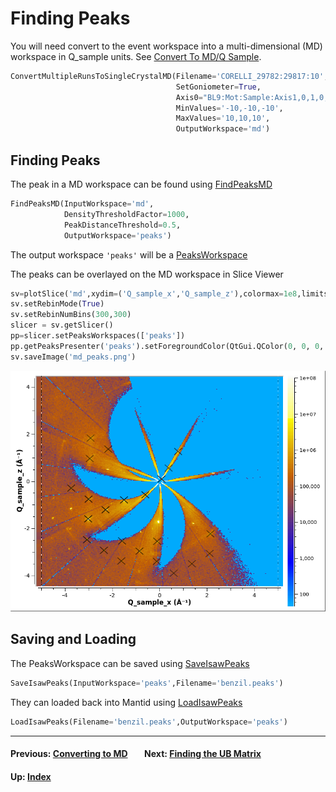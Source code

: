 # Finding Peaks

You will need convert to the event workspace into a multi-dimensional
(MD) workspace in Q_sample units. See [Convert To MD/Q
Sample](md#q-sample-1).

```python
ConvertMultipleRunsToSingleCrystalMD(Filename='CORELLI_29782:29817:10',
                                     SetGoniometer=True,
                                     Axis0="BL9:Mot:Sample:Axis1,0,1,0,1",
                                     MinValues='-10,-10,-10',
                                     MaxValues='10,10,10',
                                     OutputWorkspace='md')
```

## Finding Peaks

The peak in a MD workspace can be found using [FindPeaksMD](http://docs.mantidproject.org/nightly/algorithms/FindPeaksMD.html)

```python
FindPeaksMD(InputWorkspace='md',
            DensityThresholdFactor=1000,
            PeakDistanceThreshold=0.5,
            OutputWorkspace='peaks')
```

The output workspace `'peaks'` will be a [PeaksWorkspace](http://docs.mantidproject.org/nightly/concepts/PeaksWorkspace.html)

The peaks can be overlayed on the MD workspace in Slice Viewer
```python
sv=plotSlice('md',xydim=('Q_sample_x','Q_sample_z'),colormax=1e8,limits=[-5,5,-5,5],colorscalelog=True)
sv.setRebinMode(True)
sv.setRebinNumBins(300,300)
slicer = sv.getSlicer()
pp=slicer.setPeaksWorkspaces(['peaks'])
pp.getPeaksPresenter('peaks').setForegroundColor(QtGui.QColor(0, 0, 0, 255))
sv.saveImage('md_peaks.png')
```

![MD Peaks](md_peaks.png)

## Saving and Loading

The PeaksWorkspace can be saved using [SaveIsawPeaks](http://docs.mantidproject.org/nightly/algorithms/SaveIsawPeaks.html)
```python
SaveIsawPeaks(InputWorkspace='peaks',Filename='benzil.peaks')
```

They can loaded back into Mantid using [LoadIsawPeaks](http://docs.mantidproject.org/nightly/algorithms/LoadIsawPeaks.html)
```python
LoadIsawPeaks(Filename='benzil.peaks',OutputWorkspace='peaks')
```

* * *
#### Previous: [Converting to MD](md) &nbsp;&nbsp;&nbsp;&nbsp;&nbsp;&nbsp; Next: [Finding the UB Matrix](ub)
#### Up: [Index](index)
